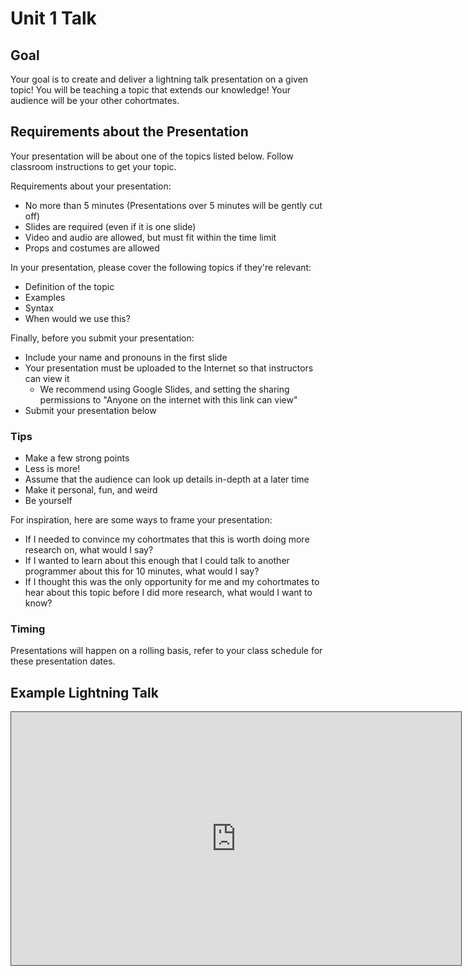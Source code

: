 # Unit 1 Talk

## Goal

Your goal is to create and deliver a lightning talk presentation on a given topic! You will be teaching a topic that extends our knowledge! Your audience will be your other cohortmates.

## Requirements about the Presentation

Your presentation will be about one of the topics listed below. Follow classroom instructions to get your topic.

Requirements about your presentation:

- No more than 5 minutes (Presentations over 5 minutes will be gently cut off)
- Slides are required (even if it is one slide)
- Video and audio are allowed, but must fit within the time limit
- Props and costumes are allowed

In your presentation, please cover the following topics if they're relevant:

- Definition of the topic
- Examples
- Syntax
- When would we use this?

Finally, before you submit your presentation:

- Include your name and pronouns in the first slide
- Your presentation must be uploaded to the Internet so that instructors can view it
  - We recommend using Google Slides, and setting the sharing permissions to "Anyone on the internet with this link can view"
- Submit your presentation below

### Tips

- Make a few strong points
- Less is more!
- Assume that the audience can look up details in-depth at a later time
- Make it personal, fun, and weird
- Be yourself

For inspiration, here are some ways to frame your presentation:

- If I needed to convince my cohortmates that this is worth doing more research on, what would I say?
- If I wanted to learn about this enough that I could talk to another programmer about this for 10 minutes, what would I say?
- If I thought this was the only opportunity for me and my cohortmates to hear about this topic before I did more research, what would I want to know?

### Timing

Presentations will happen on a rolling basis, refer to your class schedule for these presentation dates.

## Example Lightning Talk

<iframe src="https://adaacademy.hosted.panopto.com/Panopto/Pages/Embed.aspx?id=ed194fea-ccf5-48f8-b231-acea000d11ee&autoplay=false&offerviewer=true&showtitle=true&showbrand=false&start=0&interactivity=all" height="405" width="720" style="border: 1px solid #464646;" allowfullscreen allow="autoplay"></iframe>
